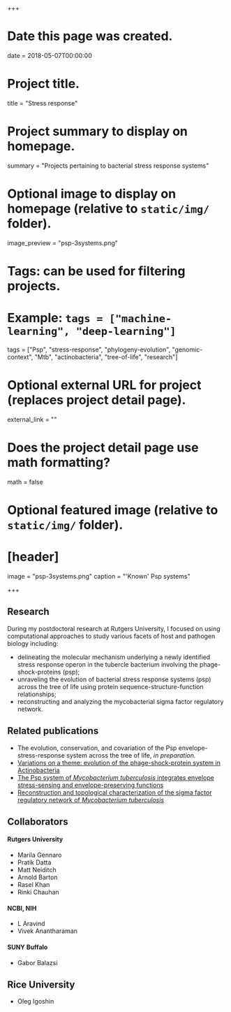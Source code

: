 +++
# Date this page was created.
date = 2018-05-07T00:00:00

# Project title.
title = "Stress response"

# Project summary to display on homepage.
summary = "Projects pertaining to bacterial stress response systems"

# Optional image to display on homepage (relative to `static/img/` folder).
image_preview = "psp-3systems.png"

# Tags: can be used for filtering projects.
# Example: `tags = ["machine-learning", "deep-learning"]`
tags = ["Psp", "stress-response", "phylogeny-evolution", "genomic-context", "Mtb", "actinobacteria", "tree-of-life", "research"]

# Optional external URL for project (replaces project detail page).
external_link = ""

# Does the project detail page use math formatting?
math = false

# Optional featured image (relative to `static/img/` folder).
# [header]
image = "psp-3systems.png"
caption = "'Known' Psp systems"

+++
## Research
During my postdoctoral research at Rutgers University, I focused on using computational approaches to study various facets of host and pathogen biology including:

* delineating the molecular mechanism underlying a newly identified stress response operon in the tubercle bacterium involving the phage-shock-proteins (psp);
* unraveling the evolution of bacterial stress response systems (psp) across the tree of life using protein sequence-structure-function relationships;
* reconstructing and analyzing the mycobacterial sigma factor regulatory network.

## Related publications
* The evolution, conservation, and covariation of the Psp envelope-stress-response system across the tree of life, *in preparation.*
* [Variations on a theme: evolution of the phage-shock-protein system in Actinobacteria](/publication/2018/anto)
* [The Psp system of *Mycobacterium tuberculosis* integrates envelope stress-sensing and envelope-preserving functions](/publication/2015/molmicro)
* [Reconstruction and topological characterization of the sigma factor regulatory network of *Mycobacterium tuberculosis*](/publication/2016/natcomm)

## Collaborators
#### Rutgers University
* Marila Gennaro
* Pratik Datta
* Matt Neiditch
* Arnold Barton
* Rasel Khan
* Rinki Chauhan

#### NCBI, NIH
* L Aravind
* Vivek Anantharaman

#### SUNY Buffalo
* Gabor Balazsi

## Rice University
* Oleg Igoshin